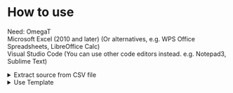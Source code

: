 # How to use

Need:
OmegaT  
Microsoft Excel (2010 and later) (Or alternatives, e.g. WPS Office Spreadsheets, LibreOffice Calc)  
Visual Studio Code (You can use other code editors instead. e.g. Notepad3, Sublime Text)  

<details><summary>Extract source from CSV file</summary>
### Step 1: Extract from original file

Use Excel to open `english.xml` from `path\to\GameMaker Studio 2\Languages` folder.

Copy the data in the third column.

![](./screenshots/9.png)

Create a new Excel window and paste the data into the first column:

![](./screenshots/10.png)

### Step 2: Save file

Save as an XML document that can be recognized by OmegaT.

The format recognized by OmegaT is `XML Spreadsheet 2003`, and name it `english.xml`

![](./screenshots/11.png)

Use the same approach for DnD (DnD is in `path\to\GameMaker Studio 2\DnDLibs\YoYo Games\Languages`, but in order to avoid conflicts, you should name it  `english_dnd.xml`

### Step 3: Import XML to OmegaT

Copy `english.xml` and `english_dnd.xml` into OmegaT project's `source` folder.

Reload this project.

</details>

<details><summary>Use Template</summary>

### Step 1: Download

Fork and pull this repository by OmegaT (`Project --> Download Team Project`).

Enter your forked repository URL:

![](./screenshots/1.png)

### Step 2: Change your target language
Go to `Project --> Properties` (Or press `Ctrl+E`), change value in `Translated Files Language` and Press `OK` and reopen the project to apply.

![](./screenshots/2.png)

![](./screenshots/3.png)

### Step 3: Start your work

P.S.: This is my work layout, you can customize your layout.

OmegaT tutorial is inconvenient to explain too much here, if you need help, you can use a search engine(e.g. Google)

![](./screenshots/4.png)

### Step 4: Export translated files

Go to `Project --> Create Translated Documents` (Or press `Ctrl+D`) to generate the translated files. then go to `Project --> Access Project Contents --> Target Files` to find them.

![](./screenshots/5.png)

### Step 5: Apply translated

Copy an original CSV file `english.csv` from GameMaker Studio 2 IDE `Languages` directory (e.g. `C:\Program Files\GameMaker Studio 2-Beta\Languages`).

(DnD is in `C:\Program Files\GameMaker Studio 2-Beta\DnDLibs\YoYo Games\Languages`. To prevent duplication of naming, please rename it to `english_dnd.csv`)

Paste the two files into the directory you prepared (I used to paste them into the target folder of the project)

Open `english.xml` and `english.csv` by Excel, click column A press `Ctrl+C` to copy in `english.xml`， then click column C in `english.csv`  press `Ctrl+V` to paste and overwrite data.

For `english_dnd`, use the same approach.

Finally, save them.

![](./screenshots/6.gif)

### Step 6: Rename files

Rename modified `english.csv` and `english_dnd.csv` to your language name (in English).e.g. `chinese.csv` and `chinese_dnd.csv`

### Step 7: Check the file and remove the extra commas(optional if the extra commas exist)

In the process of making language files, extra commas may appear, which will cause GameMaker Studio 2 to fail to recognize the language files correctly. If you find any, please use the code editor to remove them in batches.

In theory, the number of extra commas in each line is the same, you can easily use the "Find-Replace" function of the code editor to remove the commas.

### Step 8: Apply and test translated files

Copy the produced CSV language files back to the `Language` folder of GameMaker Studio 2 IDE.

![](./screenshots/7.gif)

Open GameMaker Studio 2 IDE, and go to `File --> Preferences --> General Settings --> IDE language`. If the IDE recognizes it correctly, it will be displayed here.

![](./screenshots/8.gif)

</details>

